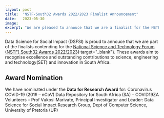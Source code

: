 ```yaml
---
layout: post
title:  "NSTF-South32 Awards 2022/2023 Finalist Announcement"
date:   2023-05-30
image: 
excerpt: "We are pleased to annouce that we are a finalist for the NSTF-South32 Awards 2022/2023"
---
```


Data Science for Social Impact (DSFSI)  is proud to annouce that we are part of the finalists contending for the [National Science and Technology Forum (NSTF) South32 Awards 2022/2023](https://comms.evlink9.net/public/messages/view-online/LHrvhz0B2A5xjOWW/VK0aZDYDC5wSokIk/tcd2u4ZKyZ2VVp73){:target="_blank"}. These awards aim to recognise excellence and outstanding contributions to science, engineering and technology(SET) and innovation in South Africa.

## Award Nomination

We have nominated under the **Data for Research Award** for: Coronavirus COVID-19 (2019 – nCoV) Data Repository for South Africa (SA) – COVID19ZA Volunteers – Prof Vukosi Marivate, Principal Investigator and Leader: Data Science for Social Impact Research Group, Dept of Computer Science, University of Pretoria (UP)